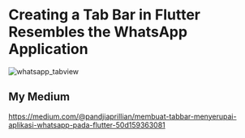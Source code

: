 # Creating a Tab Bar in Flutter Resembles the WhatsApp Application

![whatsapp_tabview](https://user-images.githubusercontent.com/54461403/82184337-ad58e780-9911-11ea-8daa-735596b51820.gif)

## My Medium
https://medium.com/@pandjiaprillian/membuat-tabbar-menyerupai-aplikasi-whatsapp-pada-flutter-50d159363081
